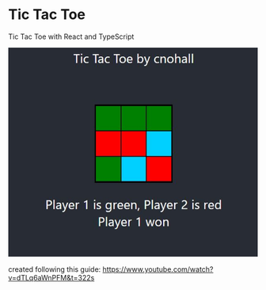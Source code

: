 # Tic Tac Toe
Tic Tac Toe with React and TypeScript

![Screenshot](Capture.JPG)

created following this guide: 
https://www.youtube.com/watch?v=dTLq6aWnPFM&t=322s
